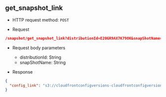 ## get_snapshot_link

- HTTP request method: `POST`

- Request

```json
/snapshot/get_snapshot_link?distributionId=E20GR9AX7K798K&snapShotName=snapshot2
```

- Request body parameters
    - distributionId: String
    - snapShotName: String


- Response

```json
{
  "config_link": "s3://cloudfrontconfigversions-cloudfrontconfigversions-rtzhljpc7u0i/E20GR9AX7K798K/2022/06/30/E20GR9AX7K798K_2022-06-30-12-10-14.json"
}
```
